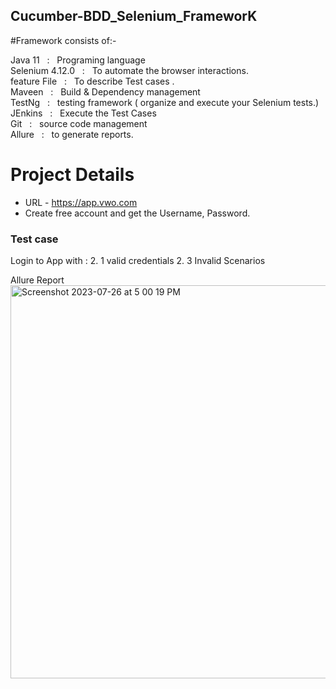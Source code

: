 ## Cucumber-BDD_Selenium_FrameworK

#Framework consists of:-

Java 11          &nbsp;&nbsp;:    &nbsp;&nbsp;Programing language <br />
Selenium 4.12.0  &nbsp;&nbsp;:    &nbsp;&nbsp;To automate the browser interactions.<br />
feature File     &nbsp;&nbsp;:    &nbsp;&nbsp;To describe Test cases .<br />
Maveen           &nbsp;&nbsp;:    &nbsp;&nbsp;Build & Dependency management<br />
TestNg           &nbsp;&nbsp;:    &nbsp;&nbsp;testing framework ( organize and execute your Selenium tests.)<br />
JEnkins          &nbsp;&nbsp;:    &nbsp;&nbsp;Execute the Test Cases<br />
Git              &nbsp;&nbsp;:    &nbsp;&nbsp;source code management<br />
Allure           &nbsp;&nbsp;:    &nbsp;&nbsp;to generate reports.


# Project Details
- URL - https://app.vwo.com
- Create free account and get the Username, Password.

### Test case

Login to App with :
2. 1 valid credentials
2. 3 Invalid Scenarios

Allure Report
<img width="629" alt="Screenshot 2023-07-26 at 5 00 19 PM" src="https://github.com/PramodDutta/CucumberBDDSeleniumTestNG/assets/1409610/3d2a1c28-5fdf-48f7-a07d-35cb85e3997e">
